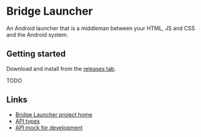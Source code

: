 # Bridge Launcher

An Android launcher that is a middleman between your HTML, JS and CSS and the Android system.  

## Getting started

Download and install from the [releases tab](https://github.com/bridgelauncher/launcher/releases).

TODO

## Links

- [Bridge Launcher project home](https://github.com/bridgelauncher)
- [API types](https://github.com/bridgelauncher/api)
- [API mock for development](https://github.com/bridgelauncher/api)
